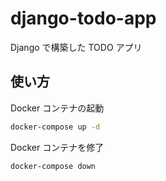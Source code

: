 # django-todo-app

Django で構築した TODO アプリ

## 使い方

Docker コンテナの起動

```bash
docker-compose up -d
```

Docker コンテナを修了

```bash
docker-compose down
```
